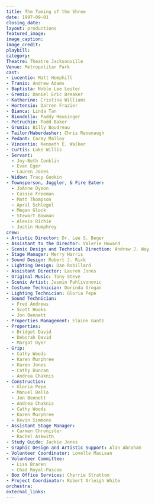 ```yaml
---
title: The Taming of the Shrew
date: 1997-09-01
closing_date:
layout: productions
featured_image:
image_caption:
image_credit:
playbill:
category:
Theatre: Theatre Jacksonville
Venue: Metropolitan Park
cast:
- Lucentio: Matt Hemphill
- Tranio: Andrew Adams
- Baptista: Noble Lee Lester
- Gremio: Daniel Eric Breaker
- Katherine: Cristina Williams
- Hortensio: Darren Frazier
- Bianca: Linda Tan
- Biondello: Paddy Heusinger
- Petruchio: Todd Baker
- Grumio: Billy Boudreau
- Tailor/Haberdasher: Chris Revenaugh
- Pedant: Carey Malloy
- Vincentio: Kenneth E. Walker
- Curtis: Luke Willis
- Servant:
  - Joy-Beth Conklin
  - Evan Eger
  - Lauren Jones
- Widow: Tracy Gookin
- Townsperson, Juggler, & Fire Eater:
  - JoAnne Dyson
  - Cassie Freeman
  - Matt Thompson
  - April Schlegel
  - Megan Glock
  - Stewart Bowman
  - Alexis Richie
  - Justin Humphrey
crew:
- Artistic Director: Dr. Lee S. Beger
- Assistant to the Director: Valerie Howard
- Scenic Design and Technical Direction: Andrew J. Way
- Stage Manager: Merry Harris
- Sound Design: Robert J. Rick
- Lighting Design: Dan Robillard
- Assistant Director: Lauren Jones
- Original Music: Tony Steve
- Scenic Artist: Jasmin Pahlivonovic
- Costume Technician: Dorinda Grogan
- Lighting Technician: Gloria Pepe
- Sound Technician:
  - Fred Andrews
  - Scott Hooks
  - Jon Bennett
- Properties Management: Elaine Gantz
- Properties:
  - Bridget David
  - Deborah David
  - Margot Dyer
- Grip:
  - Cathy Woods
  - Karen Murphree
  - Karen Jones
  - Cathy Duncan
  - Andrea Chaknis
- Construction:
  - Gloria Pepe
  - Manuel Bello
  - Jon Bennett
  - Andrea Chaknis
  - Cathy Woods
  - Karen Murphree
  - Kevin Simmons
- Assistant Stage Manager:
  - Carmen Chronister
  - Rachel Askwith
- Study Guide: Jackie Jones
- Graphic Design and Artistic Support: Alan Abraham
- Volunteer Coordinator: Lovelle MacLean
- Volunteer Committee:
  - Lisa Braren
  - Chad Royal-Pascoe
- Box Office Services: Cherrie Stratton
- Project Coordinator: Robert Arleigh White
orchestra:
external_links:
---
```

